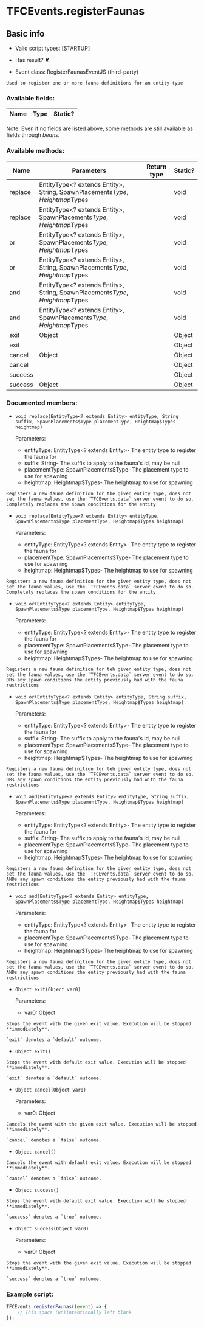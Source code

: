# TFCEvents.registerFaunas

## Basic info

- Valid script types: [STARTUP]

- Has result? ✘

- Event class: RegisterFaunasEventJS (third-party)

```
Used to register one or more fauna definitions for an entity type
```

### Available fields:

| Name | Type | Static? |
| ---- | ---- | ------- |

Note: Even if no fields are listed above, some methods are still available as fields through *beans*.

### Available methods:

| Name | Parameters | Return type | Static? |
| ---- | ---------- | ----------- | ------- |
| replace | EntityType<? extends Entity>, String, SpawnPlacements$Type, Heightmap$Types |  | void | ✘ |
| replace | EntityType<? extends Entity>, SpawnPlacements$Type, Heightmap$Types |  | void | ✘ |
| or | EntityType<? extends Entity>, SpawnPlacements$Type, Heightmap$Types |  | void | ✘ |
| or | EntityType<? extends Entity>, String, SpawnPlacements$Type, Heightmap$Types |  | void | ✘ |
| and | EntityType<? extends Entity>, String, SpawnPlacements$Type, Heightmap$Types |  | void | ✘ |
| and | EntityType<? extends Entity>, SpawnPlacements$Type, Heightmap$Types |  | void | ✘ |
| exit | Object |  | Object | ✘ |
| exit |  |  | Object | ✘ |
| cancel | Object |  | Object | ✘ |
| cancel |  |  | Object | ✘ |
| success |  |  | Object | ✘ |
| success | Object |  | Object | ✘ |


### Documented members:

- `void replace(EntityType<? extends Entity> entityType, String suffix, SpawnPlacements$Type placementType, Heightmap$Types heightmap)`

  Parameters:
  - entityType: EntityType<? extends Entity>- The entity type to register the fauna for
  - suffix: String- The suffix to apply to the fauna's id, may be null
  - placementType: SpawnPlacements$Type- The placement type to use for spawning
  - heightmap: Heightmap$Types- The heightmap to use for spawning

```
Registers a new fauna definition for the given entity type, does not set the fauna values, use the `TFCEvents.data` server event to do so. Completely replaces the spawn conditions for the entity
```

- `void replace(EntityType<? extends Entity> entityType, SpawnPlacements$Type placementType, Heightmap$Types heightmap)`

  Parameters:
  - entityType: EntityType<? extends Entity>- The entity type to register the fauna for
  - placementType: SpawnPlacements$Type- The placement type to use for spawning
  - heightmap: Heightmap$Types- The heightmap to use for spawning

```
Registers a new fauna definition for the given entity type, does not set the fauna values, use the `TFCEvents.data` server event to do so. Completely replaces the spawn conditions for the entity
```

- `void or(EntityType<? extends Entity> entityType, SpawnPlacements$Type placementType, Heightmap$Types heightmap)`

  Parameters:
  - entityType: EntityType<? extends Entity>- The entity type to register the fauna for
  - placementType: SpawnPlacements$Type- The placement type to use for spawning
  - heightmap: Heightmap$Types- The heightmap to use for spawning

```
Registers a new fauna definition for teh given entity type, does not set the fauna values, use the `TFCEvents.data` server event to do so. ORs any spawn conditions the entity previously had with the fauna restrictions
```

- `void or(EntityType<? extends Entity> entityType, String suffix, SpawnPlacements$Type placementType, Heightmap$Types heightmap)`

  Parameters:
  - entityType: EntityType<? extends Entity>- The entity type to register the fauna for
  - suffix: String- The suffix to apply to the fauna's id, may be null
  - placementType: SpawnPlacements$Type- The placement type to use for spawning
  - heightmap: Heightmap$Types- The heightmap to use for spawning

```
Registers a new fauna definition for teh given entity type, does not set the fauna values, use the `TFCEvents.data` server event to do so. ORs any spawn conditions the entity previously had with the fauna restrictions
```

- `void and(EntityType<? extends Entity> entityType, String suffix, SpawnPlacements$Type placementType, Heightmap$Types heightmap)`

  Parameters:
  - entityType: EntityType<? extends Entity>- The entity type to register the fauna for
  - suffix: String- The suffix to apply to the fauna's id, may be null
  - placementType: SpawnPlacements$Type- The placement type to use for spawning
  - heightmap: Heightmap$Types- The heightmap to use for spawning

```
Registers a new fauna definition for the given entity type, does not set the fauna values, use the `TFCEvents.data` server event to do so. ANDs any spawn conditions the entity previously had with the fauna restrictions
```

- `void and(EntityType<? extends Entity> entityType, SpawnPlacements$Type placementType, Heightmap$Types heightmap)`

  Parameters:
  - entityType: EntityType<? extends Entity>- The entity type to register the fauna for
  - placementType: SpawnPlacements$Type- The placement type to use for spawning
  - heightmap: Heightmap$Types- The heightmap to use for spawning

```
Registers a new fauna definition for the given entity type, does not set the fauna values, use the `TFCEvents.data` server event to do so. ANDs any spawn conditions the entity previously had with the fauna restrictions
```

- `Object exit(Object var0)`

  Parameters:
  - var0: Object

```
Stops the event with the given exit value. Execution will be stopped **immediately**.

`exit` denotes a `default` outcome.
```

- `Object exit()`
```
Stops the event with default exit value. Execution will be stopped **immediately**.

`exit` denotes a `default` outcome.
```

- `Object cancel(Object var0)`

  Parameters:
  - var0: Object

```
Cancels the event with the given exit value. Execution will be stopped **immediately**.

`cancel` denotes a `false` outcome.
```

- `Object cancel()`
```
Cancels the event with default exit value. Execution will be stopped **immediately**.

`cancel` denotes a `false` outcome.
```

- `Object success()`
```
Stops the event with default exit value. Execution will be stopped **immediately**.

`success` denotes a `true` outcome.
```

- `Object success(Object var0)`

  Parameters:
  - var0: Object

```
Stops the event with the given exit value. Execution will be stopped **immediately**.

`success` denotes a `true` outcome.
```



### Example script:

```js
TFCEvents.registerFaunas((event) => {
	// This space (un)intentionally left blank
});
```

